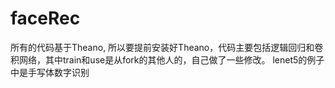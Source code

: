 # faceRec
所有的代码基于Theano, 所以要提前安装好Theano，代码主要包括逻辑回归和卷积网络，其中train和use是从fork的其他人的，自己做了一些修改。
lenet5的例子中是手写体数字识别
